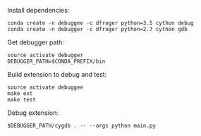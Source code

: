 Install dependencies:

    conda create -n debuggee -c dfroger python=3.5 cython debug
    conda create -n debugger -c dfroger python=2.7 cython gdb

Get debugger path:

    source activate debugger
    DEBUGGER_PATH=$CONDA_PREFIX/bin

Build extension to debug and test:

    source activate debuggee
    make ext
    make test

Debug extension:

    $DEBUGGER_PATH/cygdb . -- --args python main.py
